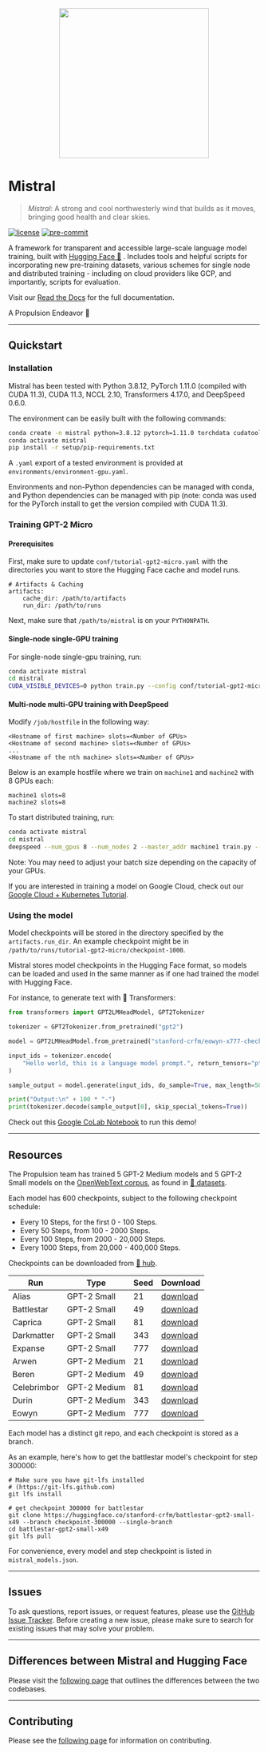 <div align="center"><img src="https://github.com/stanford-crfm/mistral/raw/main/docs/mistral_components.png" height="300px"/></div>

# Mistral

> *Mistral*: A strong and cool northwesterly wind that builds as it moves, bringing good health and clear skies.

[![license](https://img.shields.io/badge/license-Apache%202.0-green.svg)](https://opensource.org/licenses/Apache-2.0)
[![pre-commit](https://img.shields.io/badge/pre--commit-enabled-green?logo=pre-commit&logoColor=white)](https://github.com/pre-commit/pre-commit)

A framework for transparent and accessible large-scale language model training, built with [Hugging Face 🤗](https://huggingface.co/) . Includes tools
and helpful scripts for incorporating new pre-training datasets, various schemes for single node and distributed training - including on
cloud providers like GCP, and importantly, scripts for evaluation.

Visit our [Read the Docs](https://nlp.stanford.edu/mistral) for the full documentation.

A Propulsion Endeavor 🚀

---

## Quickstart

### Installation

Mistral has been tested with Python 3.8.12, PyTorch 1.11.0 (compiled with CUDA 11.3), CUDA 11.3, NCCL 2.10, Transformers 4.17.0, and DeepSpeed 0.6.0.

The environment can be easily built with the following commands:

```bash
conda create -n mistral python=3.8.12 pytorch=1.11.0 torchdata cudatoolkit=11.3 -c pytorch
conda activate mistral
pip install -r setup/pip-requirements.txt
```

A `.yaml` export of a tested environment is provided at `environments/environment-gpu.yaml`.

Environments and non-Python dependencies can be managed with conda, and Python dependencies can be managed with pip (note: conda was used for the PyTorch install to get the version compiled with CUDA 11.3).


### Training GPT-2 Micro

#### Prerequisites

First, make sure to update `conf/tutorial-gpt2-micro.yaml` with the directories you want to store the Hugging Face
cache and model runs.

```
# Artifacts & Caching
artifacts:
    cache_dir: /path/to/artifacts
    run_dir: /path/to/runs
```

Next, make sure that `/path/to/mistral` is on your `PYTHONPATH`.

#### Single-node single-GPU training

For single-node single-gpu training, run:

```bash
conda activate mistral
cd mistral
CUDA_VISIBLE_DEVICES=0 python train.py --config conf/tutorial-gpt2-micro.yaml --nnodes 1 --nproc_per_node 1 --training_arguments.fp16 true --training_arguments.per_device_train_batch_size 2 --run_id tutorial-gpt2-micro
```

#### Multi-node multi-GPU training with DeepSpeed

Modify `/job/hostfile` in the following way:

```
<Hostname of first machine> slots=<Number of GPUs>
<Hostname of second machine> slots=<Number of GPUs>
...
<Hostname of the nth machine> slots=<Number of GPUs>
```

Below is an example hostfile where we train on `machine1` and `machine2` with 8 GPUs each:

```
machine1 slots=8
machine2 slots=8
```

To start distributed training, run:

```bash
conda activate mistral
cd mistral
deepspeed --num_gpus 8 --num_nodes 2 --master_addr machine1 train.py --config conf/tutorial-gpt2-micro.yaml --nnodes 2 --nproc_per_node 8 --training_arguments.fp16 true --training_arguments.per_device_train_batch_size 4 --training_arguments.deepspeed conf/deepspeed/z2-small-conf.json --run_id tutorial-gpt2-micro-multi-node
```

Note: You may need to adjust your batch size depending on the capacity of your GPUs.

If you are interested in training a model on Google Cloud, check out our
[Google Cloud + Kubernetes Tutorial](https://nlp.stanford.edu/mistral/tutorials/gcp_plus_kubernetes.html).

### Using the model

Model checkpoints will be stored in the directory specified by the `artifacts.run_dir`. An example checkpoint might be
in `/path/to/runs/tutorial-gpt2-micro/checkpoint-1000`.

Mistral stores model checkpoints in the Hugging Face format, so models can be loaded and used in the same manner as if
one had trained the model with Hugging Face.

For instance, to generate text with 🤗  Transformers:

```python
from transformers import GPT2LMHeadModel, GPT2Tokenizer

tokenizer = GPT2Tokenizer.from_pretrained("gpt2")

model = GPT2LMHeadModel.from_pretrained("stanford-crfm/eowyn-x777-checkpoint-400000")

input_ids = tokenizer.encode(
    "Hello world, this is a language model prompt.", return_tensors="pt"
)

sample_output = model.generate(input_ids, do_sample=True, max_length=50, top_k=50)

print("Output:\n" + 100 * "-")
print(tokenizer.decode(sample_output[0], skip_special_tokens=True))
```

Check out this [Google CoLab Notebook](https://colab.research.google.com/github/stanford-crfm/mistral/blob/main/generate_text.ipynb) to run
this demo!

---

## Resources

The Propulsion team has trained 5 GPT-2 Medium models and 5 GPT-2 Small models on the [OpenWebText corpus](https://huggingface.co/datasets/openwebtext),
as found in [🤗  datasets](https://huggingface.co/datasets).

Each model has 600 checkpoints, subject to the following checkpoint schedule:

- Every 10 Steps, for the first 0 - 100 Steps.
- Every 50 Steps, from 100 - 2000 Steps.
- Every 100 Steps, from 2000 - 20,000 Steps.
- Every 1000 Steps, from 20,000 - 400,000 Steps.

Checkpoints can be downloaded from [🤗 hub](https://huggingface.co/stanford-crfm).

| Run | Type | Seed | Download |
| --- | --- | --- | --- |
| Alias | GPT-2 Small | 21 | [download](https://huggingface.co/stanford-crfm/alias-gpt2-small-x21/tree/main) |
| Battlestar | GPT-2 Small | 49 | [download](https://huggingface.co/stanford-crfm/battlestar-gpt2-small-x49/tree/main) |
| Caprica | GPT-2 Small | 81 | [download](https://huggingface.co/stanford-crfm/caprica-gpt2-small-x81/tree/main) |
| Darkmatter | GPT-2 Small | 343 | [download](https://huggingface.co/stanford-crfm/darkmatter-gpt2-small-x343/tree/main) |
| Expanse | GPT-2 Small | 777 | [download](https://huggingface.co/stanford-crfm/expanse-gpt2-small-x777/tree/main) |
| Arwen | GPT-2 Medium | 21 | [download](https://huggingface.co/stanford-crfm/arwen-gpt2-medium-x21/tree/main) |
| Beren | GPT-2 Medium | 49 | [download](https://huggingface.co/stanford-crfm/beren-gpt2-medium-x49/tree/main) |
| Celebrimbor | GPT-2 Medium | 81 | [download](https://huggingface.co/stanford-crfm/celebrimbor-gpt2-medium-x81/tree/main) |
| Durin | GPT-2 Medium | 343 | [download](https://huggingface.co/stanford-crfm/durin-gpt2-medium-x343/tree/main) |
| Eowyn | GPT-2 Medium | 777 | [download](https://huggingface.co/stanford-crfm/eowyn-gpt2-medium-x777/tree/main) |


Each model has a distinct git repo, and each checkpoint is stored as a branch.

As an example, here's how to get the battlestar model's checkpoint for step 300000:

```
# Make sure you have git-lfs installed
# (https://git-lfs.github.com)
git lfs install

# get checkpoint 300000 for battlestar
git clone https://huggingface.co/stanford-crfm/battlestar-gpt2-small-x49 --branch checkpoint-300000 --single-branch
cd battlestar-gpt2-small-x49
git lfs pull
```

For convenience, every model and step checkpoint is listed in `mistral_models.json`.

---

## Issues

To ask questions, report issues, or request features, please use the [GitHub Issue Tracker](https://github.com/stanford-crfm/mistral/issues).
Before creating a new issue, please make sure to search for existing issues that may solve your problem.

---

## Differences between Mistral and Hugging Face

Please visit the [following page](https://nlp.stanford.edu/mistral/hugging_face_differences.html) that outlines the
differences between the two codebases.

---

## Contributing

Please see the [following page](https://nlp.stanford.edu/mistral/contributing.html) for information on contributing.

